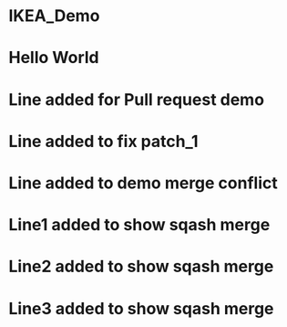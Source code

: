 # IKEA_Demo
# Hello World
# Line added for Pull request demo 
# Line added to fix patch_1
# Line added to demo merge conflict
# Line1 added to show sqash merge
# Line2 added to show sqash merge
# Line3 added to show sqash merge
